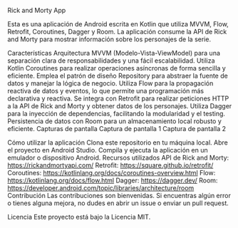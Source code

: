 Rick and Morty App

Esta es una aplicación de Android escrita en Kotlin que utiliza MVVM, Flow, Retrofit, Coroutines, Dagger y Room. La aplicación consume la API de Rick and Morty para mostrar información sobre los personajes de la serie.

Características
Arquitectura MVVM (Modelo-Vista-ViewModel) para una separación clara de responsabilidades y una fácil escalabilidad.
Utiliza Kotlin Coroutines para realizar operaciones asíncronas de forma sencilla y eficiente.
Emplea el patrón de diseño Repository para abstraer la fuente de datos y manejar la lógica de negocio.
Utiliza Flow para la propagación reactiva de datos y eventos, lo que permite una programación más declarativa y reactiva.
Se integra con Retrofit para realizar peticiones HTTP a la API de Rick and Morty y obtener datos de los personajes.
Utiliza Dagger para la inyección de dependencias, facilitando la modularidad y el testing.
Persistencia de datos con Room para un almacenamiento local robusto y eficiente.
Capturas de pantalla
Captura de pantalla 1 Captura de pantalla 2

Cómo utilizar la aplicación
Clona este repositorio en tu máquina local.
Abre el proyecto en Android Studio.
Compila y ejecuta la aplicación en un emulador o dispositivo Android.
Recursos utilizados
API de Rick and Morty: https://rickandmortyapi.com/
Retrofit: https://square.github.io/retrofit/
Coroutines: https://kotlinlang.org/docs/coroutines-overview.html
Flow: https://kotlinlang.org/docs/flow.html
Dagger: https://dagger.dev/
Room: https://developer.android.com/topic/libraries/architecture/room
Contribución
Las contribuciones son bienvenidas. Si encuentras algún error o tienes alguna mejora, no dudes en abrir un issue o enviar un pull request.

Licencia
Este proyecto está bajo la Licencia MIT.    
